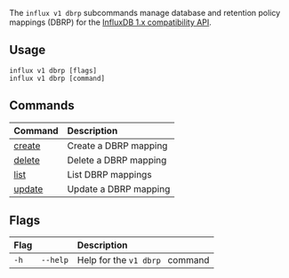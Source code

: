 
The `influx v1 dbrp` subcommands manage database and retention policy mappings (DBRP)
for the [InfluxDB 1.x compatibility API](/influxdb/v2/reference/api/influxdb-1x/).

## Usage
```
influx v1 dbrp [flags]
influx v1 dbrp [command]
```

## Commands

| Command                                                       | Description           |
|:------------------------------------------------------------- |:--------------------- |
| [create](/influxdb/v2/reference/cli/influx/v1/dbrp/create/) | Create a DBRP mapping |
| [delete](/influxdb/v2/reference/cli/influx/v1/dbrp/delete/) | Delete a DBRP mapping |
| [list](/influxdb/v2/reference/cli/influx/v1/dbrp/list/)     | List DBRP mappings    |
| [update](/influxdb/v2/reference/cli/influx/v1/dbrp/update/) | Update a DBRP mapping |

## Flags
| Flag |          | Description                     |
|:-----|:---------|:--------------------------------|
| `-h` | `--help` | Help for the `v1 dbrp ` command |
